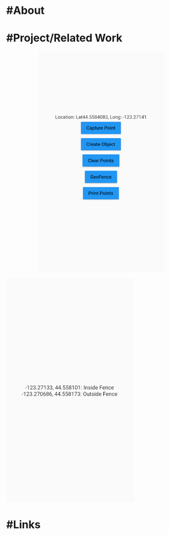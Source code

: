 <h1><b>#About</b></h1>

<h1><b>#Project/Related Work</b></h1>
  <p align="center">
    <img src="1.PNG">
    <p></p>
    <img src="2.PNG">
    <p></p>
  </p>
<h1><b>#Links</b></h1>
